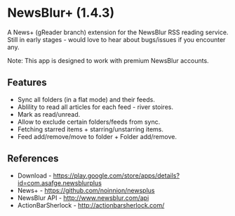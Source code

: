 NewsBlur+ (1.4.3)
=================

A News+ (gReader branch) extension for the NewsBlur RSS reading service.
Still in early stages - would love to hear about bugs/issues if you encounter any.

Note: This app is designed to work with premium NewsBlur accounts.

Features
-------------------------------
* Sync all folders (in a flat mode) and their feeds.
* Ablility to read all articles for each feed - river stoires.
* Mark as read/unread.
* Allow to exclude certain folders/feeds from sync.
* Fetching starred items + starring/unstarring items.
* Feed add/remove/move to folder + Folder add/remove.

References
-------------------------------
* Download - https://play.google.com/store/apps/details?id=com.asafge.newsblurplus
* News+ - https://github.com/noinnion/newsplus
* NewsBlur API - http://www.newsblur.com/api
* ActionBarSherlock - http://actionbarsherlock.com/
